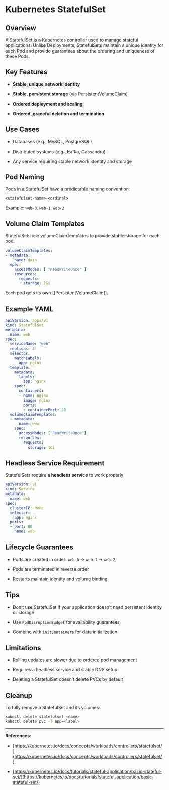 # Kubernetes StatefulSet

## Overview

A StatefulSet is a Kubernetes controller used to manage stateful applications. Unlike Deployments, StatefulSets maintain a unique identity for each Pod and provide guarantees about the ordering and uniqueness of these Pods.

## Key Features

- **Stable, unique network identity**
    
- **Stable, persistent storage** (via PersistentVolumeClaim)
    
- **Ordered deployment and scaling**
    
- **Ordered, graceful deletion and termination**
    

## Use Cases

- Databases (e.g., MySQL, PostgreSQL)
    
- Distributed systems (e.g., Kafka, Cassandra)
    
- Any service requiring stable network identity and storage
    

## Pod Naming

Pods in a StatefulSet have a predictable naming convention:

```
<statefulset-name>-<ordinal>
```

Example: `web-0`, `web-1`, `web-2`

## Volume Claim Templates

StatefulSets use volumeClaimTemplates to provide stable storage for each pod.

```yaml
volumeClaimTemplates:
- metadata:
    name: data
  spec:
    accessModes: [ "ReadWriteOnce" ]
    resources:
      requests:
        storage: 1Gi
```

Each pod gets its own [[PersistentVolumeClaim]].

## Example YAML

```yaml
apiVersion: apps/v1
kind: StatefulSet
metadata:
  name: web
spec:
  serviceName: "web"
  replicas: 3
  selector:
    matchLabels:
      app: nginx
  template:
    metadata:
      labels:
        app: nginx
    spec:
      containers:
      - name: nginx
        image: nginx
        ports:
        - containerPort: 80
  volumeClaimTemplates:
  - metadata:
      name: www
    spec:
      accessModes: ["ReadWriteOnce"]
      resources:
        requests:
          storage: 1Gi
```

## Headless Service Requirement

StatefulSets require a **headless service** to work properly:

```yaml
apiVersion: v1
kind: Service
metadata:
  name: web
spec:
  clusterIP: None
  selector:
    app: nginx
  ports:
  - port: 80
    name: web
```

## Lifecycle Guarantees

- Pods are created in order: `web-0` → `web-1` → `web-2`
    
- Pods are terminated in reverse order
    
- Restarts maintain identity and volume binding
    

## Tips

- Don’t use StatefulSet if your application doesn’t need persistent identity or storage
    
- Use `PodDisruptionBudget` for availability guarantees
    
- Combine with `initContainers` for data initialization
    

## Limitations

- Rolling updates are slower due to ordered pod management
    
- Requires a headless service and stable DNS setup
    
- Deleting a StatefulSet doesn’t delete PVCs by default
    

## Cleanup

To fully remove a StatefulSet and its volumes:

```bash
kubectl delete statefulset <name>
kubectl delete pvc -l app=<label>
```

---

**References**:

- [https://kubernetes.io/docs/concepts/workloads/controllers/statefulset/](https://kubernetes.io/docs/concepts/workloads/controllers/statefulset/)
    
- [https://kubernetes.io/docs/tutorials/stateful-application/basic-stateful-set/](https://kubernetes.io/docs/tutorials/stateful-application/basic-stateful-set/)